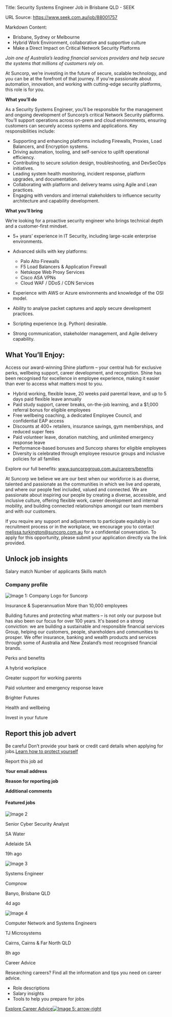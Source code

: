 Title: Security Systems Engineer Job in Brisbane QLD - SEEK

URL Source: https://www.seek.com.au/job/88001757

Markdown Content:
*   Brisbane, Sydney or Melbourne
*   Hybrid Work Environment, collaborative and supportive culture
*   Make a Direct Impact on Critical Network Security Platforms

_Join one of Australia’s leading financial services providers and help secure the systems that millions of customers rely on._

At Suncorp, we’re investing in the future of secure, scalable technology, and you can be at the forefront of that journey. If you're passionate about automation, innovation, and working with cutting-edge security platforms, this role is for you.

**What you’ll do**

As a Security Systems Engineer, you’ll be responsible for the management and ongoing development of Suncorp’s critical Network Security platforms. You’ll support operations across on-prem and cloud environments, ensuring customers can securely access systems and applications. Key responsibilities include:

*   Supporting and enhancing platforms including Firewalls, Proxies, Load Balancers, and Encryption systems.
*   Driving automation, tooling, and self-service to uplift operational efficiency.
*   Contributing to secure solution design, troubleshooting, and DevSecOps initiatives.
*   Leading system health monitoring, incident response, platform upgrades, and documentation.
*   Collaborating with platform and delivery teams using Agile and Lean practices.
*   Engaging with vendors and internal stakeholders to influence security architecture and capability development.

**What you’ll bring**

We’re looking for a proactive security engineer who brings technical depth and a customer-first mindset.

*   5+ years’ experience in IT Security, including large-scale enterprise environments.
*   Advanced skills with key platforms:

    *   Palo Alto Firewalls
    *   F5 Load Balancers & Application Firewall
    *   Netskope Web Proxy Services
    *   Cisco ASA VPNs
    *   Cloud WAF / DDoS / CDN Services

*   Experience with AWS or Azure environments and knowledge of the OSI model.
*   Ability to analyse packet captures and apply secure development practices.
*   Scripting experience (e.g. Python) desirable.
*   Strong communication, stakeholder management, and Agile delivery capability.

**What You’ll Enjoy:**
----------------------

Access our award-winning Shine platform – your central hub for exclusive perks, wellbeing support, career development, and recognition. Shine has been recognised for excellence in employee experience, making it easier than ever to access what matters most to you.

*   Hybrid working, flexible leave, 20 weeks paid parental leave, and up to 5 days paid flexible leave annually
*   Paid study support, career breaks, on-the-job learning, and a $1,000 referral bonus for eligible employees
*   Free wellbeing coaching, a dedicated Employee Council, and confidential EAP access
*   Discounts at 400+ retailers, insurance savings, gym memberships, and reduced super fees
*   Paid volunteer leave, donation matching, and unlimited emergency response leave
*   Performance-based bonuses and Suncorp shares for eligible employees
*   Diversity is celebrated through employee resource groups and inclusive policies for all families

Explore our full benefits: www.suncorpgroup.com.au/careers/benefits

At Suncorp we believe we are our best when our workforce is as diverse, talented and passionate as the communities in which we live and operate, and where our people feel included, valued and connected. We are passionate about inspiring our people by creating a diverse, accessible, and inclusive culture, offering flexible work, career development and internal mobility, and building connected relationships amongst our team members and with our customers.

If you require any support and adjustments to participate equitably in our recruitment process or in the workplace, we encourage you to contact [melissa.turkington@suncorp.com.au](mailto:melissa.turkington@suncorp.com.au) for a confidential conversation. To apply for this opportunity, please submit your application directly via the link provided.

Unlock job insights
-------------------

Salary match Number of applicants Skills match

### Company profile

![Image 1: Company Logo for Suncorp](https://image-service-cdn.seek.com.au/176674ac7bb3558650929b0fd864dfb2c3fbfe38/f3c5292cec0e05e4272d9bf9146f390d366481d0)

Insurance & Superannuation More than 10,000 employees

Building futures and protecting what matters – is not only our purpose but has also been our focus for over 100 years. It's based on a strong conviction: we are building a sustainable and responsible financial services Group, helping our customers, people, shareholders and communities to prosper. We offer insurance, banking and wealth products and services through some of Australia and New Zealand’s most recognised financial brands.

Perks and benefits

A hybrid workplace

Greater support for working parents

Paid volunteer and emergency response leave

Brighter Futures

Health and wellbeing

Invest in your future

Report this job advert
----------------------

Be careful Don’t provide your bank or credit card details when applying for jobs.[Learn how to protect yourself](https://www.seek.com.au/security-privacy)

Report this job ad

**Your email address**

**Reason for reporting job**

**Additional comments**

#### Featured jobs

![Image 2](https://bx-branding-gateway.cloud.seek.com.au/a17e1ef6-bc2d-471b-9f07-5b7e4c567fab.1/serpLogo)

Senior Cyber Security Analyst

SA Water

Adelaide SA

19h ago

![Image 3](https://bx-branding-gateway.cloud.seek.com.au/8ba9a0b7-7752-40d4-989e-bba2324f12ea.1/serpLogo)

Systems Engineer

Compnow

Banyo, Brisbane QLD

4d ago

![Image 4](https://bx-branding-gateway.cloud.seek.com.au/c8bd4c9f-ccba-47bc-8451-24cdfc906514.1/serpLogo)

Computer Network and Systems Engineers

TJ Microsystems

Cairns, Cairns & Far North QLD

8h ago

Career Advice

Researching careers? Find all the information and tips you need on career advice.

*   Role descriptions
*   Salary insights
*   Tools to help you prepare for jobs

[Explore Career Advice![Image 5: arrow-right](https://cdn.seeklearning.com.au/media/images/lmis/arrow_right.svg)](https://www.seek.com.au/career-advice?utm_campaign=LMIS_Web&utm_source=SEEK&utm_medium=LMIS&utm_content=job-details)

